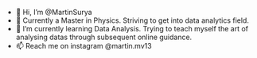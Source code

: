 - 👋 Hi, I’m @MartinSurya
- 👀 Currently a Master in Physics. Striving to get into data analytics field.
- 🌱 I’m currently learning Data Analysis. Trying to teach myself the art of analysing datas through subsequent online guidance.
- 📫 Reach me on instagram @martin.mv13
